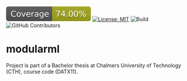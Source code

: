 ![Coverage](https://raw.githubusercontent.com/willayy/modularml/gh-pages/docs/coverage-badge.svg)
[![License: MIT](https://img.shields.io/badge/License-MIT-red.svg)](https://opensource.org/licenses/MIT)
![Build](https://github.com/willayy/modularml/actions/workflows/ci_cd.yml/badge.svg)
![GitHub Contributors](https://img.shields.io/github/contributors/willayy/modularml)


# modularml
Project is part of a Bachelor thesis at Chalmers University of Technology (CTH), course code (DATX11).
